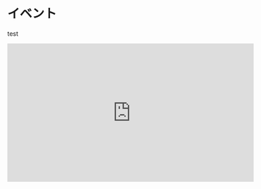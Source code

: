 # イベント

<p>test</p>
<iframe width="560" height="315" src="https://www.youtube.com/embed/augiXmmDYoE" title="YouTube video player" frameborder="0" allow="accelerometer; autoplay; clipboard-write; encrypted-media; gyroscope; picture-in-picture" allowfullscreen></iframe>
